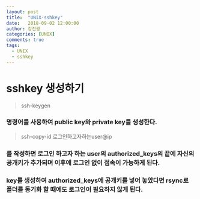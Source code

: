 ```yaml
---
layout: post
title:  "UNIX-sshkey"
date:   2018-09-02 12:00:00
author: 강진광
categories: [UNIX]
comments: true
tags:
  - UNIX
  - sshkey
---
```

# sshkey 생성하기
> ssh-keygen 
### 명령어를 사용하여 public key와 private key를 생성한다.

> ssh-copy-id 로그인하고자하는user@ip
### 를 작성하면 로그인 하고자 하는 user의 authorized_keys의 끝에 자신의 공개키가 추가되며 이후에 로그인 없이 접속이 가능하게 된다.

### key를 생성하여 authorized_keys에 공개키를 넣어 놓았다면 rsync로 폴더를 동기화 할 때에도 로그인이 필요하지 않게 된다.

